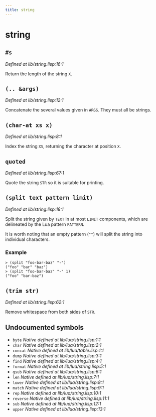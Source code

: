 ```yaml
---
title: string
---
```

# string
## `#s`
*Defined at lib/string.lisp:16:1*

Return the length of the string `X`.

## `(.. &args)`
*Defined at lib/string.lisp:12:1*

Concatenate the several values given in `ARGS`. They must all be strings.

## `(char-at xs x)`
*Defined at lib/string.lisp:8:1*

Index the string `XS`, returning the character at position `X`.

## `quoted`
*Defined at lib/string.lisp:67:1*

Quote the string `STR` so it is suitable for printing.

## `(split text pattern limit)`
*Defined at lib/string.lisp:18:1*

Split the string given by `TEXT` in at most `LIMIT` components, which are
delineated by the Lua pattern `PATTERN`.

It is worth noting that an empty pattern (`""`) will split the
string into individual characters.

### Example
```
> (split "foo-bar-baz" "-")
("foo" "bar" "baz")
> (split "foo-bar-baz" "-" 1)
("foo" "bar-baz")
```

## `(trim str)`
*Defined at lib/string.lisp:62:1*

Remove whitespace from both sides of `STR`.

## Undocumented symbols
 - `byte` *Native defined at lib/lua/string.lisp:1:1*
 - `char` *Native defined at lib/lua/string.lisp:2:1*
 - `concat` *Native defined at lib/lua/table.lisp:1:1*
 - `dump` *Native defined at lib/lua/string.lisp:3:1*
 - `find` *Native defined at lib/lua/string.lisp:4:1*
 - `format` *Native defined at lib/lua/string.lisp:5:1*
 - `gsub` *Native defined at lib/lua/string.lisp:6:1*
 - `len` *Native defined at lib/lua/string.lisp:7:1*
 - `lower` *Native defined at lib/lua/string.lisp:8:1*
 - `match` *Native defined at lib/lua/string.lisp:9:1*
 - `rep` *Native defined at lib/lua/string.lisp:10:1*
 - `reverse` *Native defined at lib/lua/string.lisp:11:1*
 - `sub` *Native defined at lib/lua/string.lisp:12:1*
 - `upper` *Native defined at lib/lua/string.lisp:13:1*
